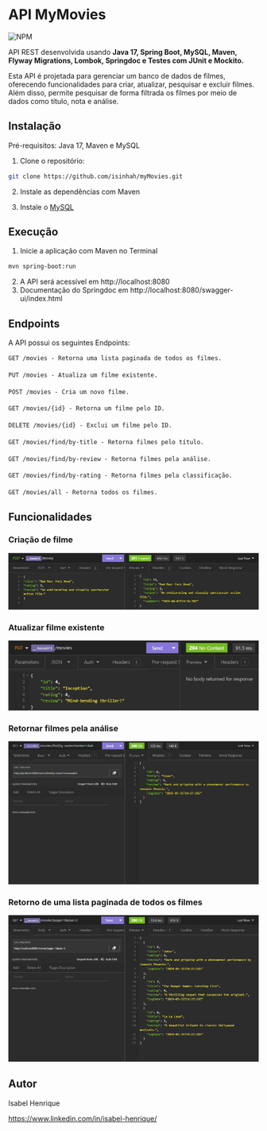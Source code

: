 # API MyMovies

![NPM](https://img.shields.io/npm/l/react)

API REST desenvolvida usando **Java 17, Spring Boot, MySQL, Maven, Flyway Migrations, Lombok, Springdoc e Testes com JUnit e Mockito.**

Esta API é projetada para gerenciar um banco de dados de filmes, oferecendo funcionalidades para criar, atualizar, pesquisar e excluir filmes. Além disso, permite pesquisar de forma filtrada os filmes por meio de dados como título, nota e análise.

## Instalação

Pré-requisitos: Java 17, Maven e MySQL

1. Clone o repositório:

```bash
git clone https://github.com/isinhah/myMovies.git
```

2. Instale as dependências com Maven

3. Instale o [MySQL](https://www.mysql.com/)

## Execução

1. Inicie a aplicação com Maven no Terminal

```bash
mvn spring-boot:run
```

2. A API será acessível em http://localhost:8080
3. Documentação do Springdoc em http://localhost:8080/swagger-ui/index.html

## Endpoints

A API possui os seguintes Endpoints:

```markdown
GET /movies - Retorna uma lista paginada de todos os filmes.

PUT /movies - Atualiza um filme existente.

POST /movies - Cria um novo filme.

GET /movies/{id} - Retorna um filme pelo ID.

DELETE /movies/{id} - Exclui um filme pelo ID.

GET /movies/find/by-title - Retorna filmes pelo título.

GET /movies/find/by-review - Retorna filmes pela análise.

GET /movies/find/by-rating - Retorna filmes pela classificação.

GET /movies/all - Retorna todos os filmes.
```

## Funcionalidades

### Criação de filme

![](/assets/create_movie.png)

### Atualizar filme existente

![](/assets/update_movie.png)

### Retornar filmes pela análise

![](/assets/movies_review.png)

### Retorno de uma lista paginada de todos os filmes

![](/assets/paginated_movies.png)

## Autor

Isabel Henrique

https://www.linkedin.com/in/isabel-henrique/
